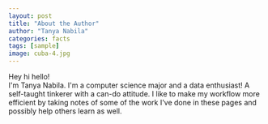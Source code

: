 ```yaml
---
layout: post
title: "About the Author"
author: "Tanya Nabila"
categories: facts
tags: [sample]
image: cuba-4.jpg
---
```


Hey hi hello! <br>
I'm Tanya Nabila. I'm a computer science major and a data enthusiast! A self-taught tinkerer with a can-do attitude. I like to make my workflow more efficient by taking notes of some of the work I've done in these pages and possibly help others learn as well. 
